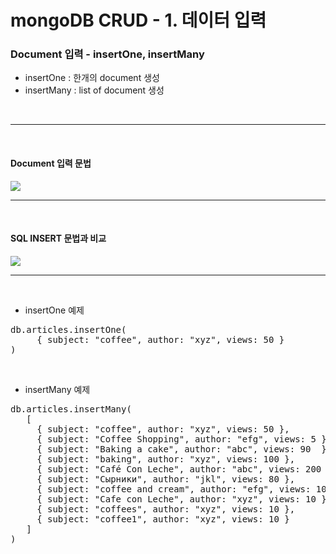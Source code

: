 # mongoDB CRUD - 1. 데이터 입력

### Document 입력 - insertOne, insertMany
  - insertOne : 한개의 document 생성
  - insertMany : list of document 생성

  <br>
  
  ---

<br>
  
#### Document 입력 문법

<img src="https://www.fun-coding.org/00_Images/mongodb_insert_structure.png" /> 


<br>

---

<br>

#### SQL INSERT 문법과 비교

<img src="https://www.fun-coding.org/00_Images/mongodb_insert.png" /> 

<br>

---

<br>

* insertOne 예제

<pre>
db.articles.insertOne(
     { subject: "coffee", author: "xyz", views: 50 }
)
</pre>

<br>

* insertMany 예제

<pre>
db.articles.insertMany(
   [
     { subject: "coffee", author: "xyz", views: 50 },
     { subject: "Coffee Shopping", author: "efg", views: 5 },
     { subject: "Baking a cake", author: "abc", views: 90  },
     { subject: "baking", author: "xyz", views: 100 },
     { subject: "Café Con Leche", author: "abc", views: 200 },
     { subject: "Сырники", author: "jkl", views: 80 },
     { subject: "coffee and cream", author: "efg", views: 10 },
     { subject: "Cafe con Leche", author: "xyz", views: 10 },
     { subject: "coffees", author: "xyz", views: 10 },
     { subject: "coffee1", author: "xyz", views: 10 }
   ]
)
</pre>
